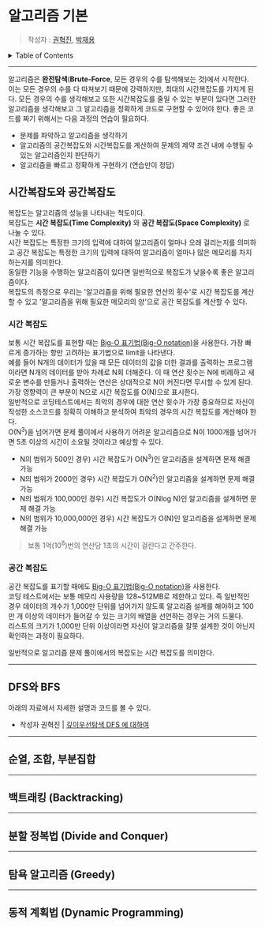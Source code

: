 # 알고리즘 기본

> 작성자 : [권혁진](https://github.com/KimKwon), [박재용](https://github.com/ggjae)

<details>
<summary>Table of Contents</summary>

- [시간복잡도와 공간복잡도](#시간복잡도와-공간복잡도)
- [DFS와 BFS](#dfs와-bfs)
- [순열, 조합, 부분집합](#순열-조합-부분집합)
- [백트래킹 (Backtracking)](#백트래킹-backtracking)
- [분할 정복법 (Divide and Conquer)](#분할-정복법-divide-and-conquer))
- [탐욕 알고리즘 (Greedy)](#탐욕-알고리즘-greedy)
- [동적 계획법 (Dynamic Programming)](#동적-계획법-dynamic-programming)

</details>

---

알고리즘은 **완전탐색**(**Brute-Force**, 모든 경우의 수를 탐색해보는 것)에서 시작한다. 이는 모든 경우의 수를 다 따져보기 때문에 강력하지만, 최대의 시간복잡도를 가지게 된다. 모든 경우의 수를 생각해보고 또한 시간복잡도를 줄일 수 있는 부분이 있다면 그러한 알고리즘을 생각해보고 그 알고리즘을 정확하게 코드로 구현할 수 있어야 한다. 좋은 코드를 짜기 위해서는 다음 과정의 연습이 필요하다.

- 문제를 파악하고 알고리즘을 생각하기
- 알고리즘의 공간복잡도와 시간복잡도를 계산하여 문제의 제약 조건 내에 수행될 수 있는 알고리즘인지 판단하기
- 알고리즘을 빠르고 정확하게 구현하기 (연습만이 정답)

## 시간복잡도와 공간복잡도

복잡도는 알고리즘의 성능을 나타내는 척도이다.  
복잡도는 **시간 복잡도(Time Complexity)** 와 **공간 복잡도(Space Complexity)** 로 나눌 수 있다.  
시간 복잡도는 특정한 크기의 입력에 대하여 알고리즘이 얼마나 오래 걸리는지를 의미하고 공간 복잡도는 특정한 크기의 입력에 대하여 알고리즘이 얼마나 많은 메모리를 차지하는지를 의미한다.  
동일한 기능을 수행하는 알고리즘이 있다면 일반적으로 복잡도가 낮을수록 좋은 알고리즘이다.    
복잡도의 측정으로 우리는 '알고리즘을 위해 필요한 연산의 횟수'로 시간 복잡도를 계산할 수 있고 '알고리즘을 위해 필요한 메모리의 양'으로 공간 복잡도를 계산할 수 있다.

### 시간 복잡도

보통 시간 복잡도를 표현할 때는 [Big-O 표기법(Big-O notation)](https://ko.wikipedia.org/wiki/%EC%A0%90%EA%B7%BC_%ED%91%9C%EA%B8%B0%EB%B2%95)을 사용한다. 가장 빠르게 증가하는 항만 고려하는 표기법으로 limit을 나타낸다.  
예를 들어 N개의 데이터가 있을 때 모든 데이터의 값을 더한 결과를 출력하는 프로그램이라면 N개의 데이터를 받아 차례로 N회 더해준다. 이 때 연산 횟수는 N에 비례하고 새로운 변수를 만들거나 출력하는 연산은 상대적으로 N이 커진다면 무시할 수 있게 된다. 가장 영향력이 큰 부분이 N으로 시간 복잡도를 O(N)으로 표시한다.  
일반적으로 코딩테스트에서는 최악의 경우에 대한 연산 횟수가 가장 중요하므로 자신이 작성한 소스코드를 정확히 이해하고 분석하여 최악의 경우의 시간 복잡도를 계산해야 한다.  
O(N<sup>3</sup>)을 넘어가면 문제 풀이에서 사용하기 어려운 알고리즘으로 N이 1000개를 넘어가면 5초 이상의 시간이 소요될 것이라고 예상할 수 있다.  

- N의 범위가 500인 경우) 시간 복잡도가 O(N<sup>3</sup>)인 알고리즘을 설계하면 문제 해결 가능
- N의 범위가 2000인 경우) 시간 복잡도가 O(N<sup>2</sup>)인 알고리즘을 설계하면 문제 해결 가능
- N의 범위가 100,000인 경우) 시간 복잡도가 O(Nlog N)인 알고리즘을 설계하면 문제 해결 가능
- N의 범위가 10,000,000인 경우) 시간 복잡도가 O(N)인 알고리즘을 설계하면 문제 해결 가능

> 보통 1억(10<sup>8</sup>)번의 연산당 1초의 시간이 걸린다고 간주한다.

### 공간 복잡도

공간 복잡도를 표기할 때에도 [Big-O 표기법(Big-O notation)](https://ko.wikipedia.org/wiki/%EC%A0%90%EA%B7%BC_%ED%91%9C%EA%B8%B0%EB%B2%95)을 사용한다.  
코딩 테스트에서는 보통 메모리 사용량을 128~512MB로 제한하고 있다. 즉 일반적인 경우 데이터의 개수가 1,000만 단위를 넘어가지 않도록 알고리즘 설계를 해야하고 100만 개 이상의 데이터가 들어갈 수 있는 크기의 배열을 선언하는 경우는 거의 드물다.  
리스트의 크기가 1,000만 단위 이상이라면 자신이 알고리즘을 잘못 설계한 것이 아닌지 확인하는 과정이 필요하다.  

일반적으로 알고리즘 문제 풀이에서의 복잡도는 시간 복잡도를 의미한다.

---

## DFS와 BFS

아래의 자료에서 자세한 설명과 코드를 볼 수 있다.

- 작성자 권혁진 | [깊이우선탐색 DFS 에 대하여](https://nukw0n-dev.tistory.com/5)

---

## 순열, 조합, 부분집합

---

## 백트래킹 (Backtracking)

---

## 분할 정복법 (Divide and Conquer)

---

## 탐욕 알고리즘 (Greedy)

---

## 동적 계획법 (Dynamic Programming)
